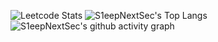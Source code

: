 ![Leetcode Stats](https://leetcard.jacoblin.cool/nurtibbar?site=cn&ext=activity)
![S1eepNextSec's Top Langs](https://github-readme-stats.vercel.app/api/top-langs/?username=S1eepNextSec&layout=compact&langs_count=5)
![S1eepNextSec's github activity graph](https://github-readme-activity-graph.vercel.app/graph?username=S1eepNextSec&theme=react-dark)
